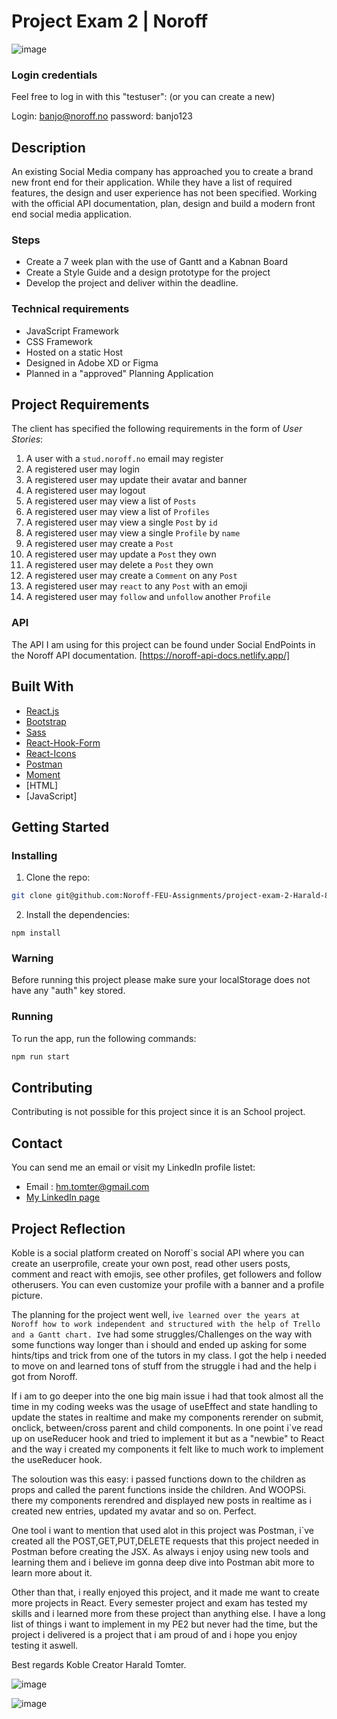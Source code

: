 # Project Exam 2 | Noroff

![image](projectexam2.png)





### Login credentials

Feel free to log in with this "testuser":
(or you can create a new)

Login: banjo@noroff.no
password: banjo123

## Description

An existing Social Media company has approached you to create a brand new front end for their application. While they have a list of required features, the design and user experience has not been specified. Working with the official API documentation, plan, design and build a modern front end social media application.


### Steps

- Create a 7 week plan with the use of Gantt and a Kabnan Board
- Create a Style Guide and a design prototype for the project
- Develop the project and deliver within the deadline.

### Technical requirements

- JavaScript Framework
- CSS Framework
- Hosted on a static Host
- Designed in Adobe XD or Figma
- Planned in a "approved" Planning Application

## Project Requirements

The client has specified the following requirements in the form of *User Stories*:
1. A user with a `stud.noroff.no` email may register
2. A registered user may login
3. A registered user may update their avatar and banner
4. A registered user may logout
5. A registered user may view a list of `Posts`
6. A registered user may view a list of `Profiles`
7. A registered user may view a single `Post` by `id`
8. A registered user may view a single `Profile` by `name`
9. A registered user may create a `Post`
10. A registered user may update a `Post` they own
11. A registered user may delete a `Post` they own
12. A registered user may create a `Comment` on any `Post`
13. A registered user may `react` to any `Post` with an emoji
14. A registered user may `follow` and `unfollow` another `Profile`

### API

The API I am using for this project can be found under Social EndPoints in the Noroff API documentation. [https://noroff-api-docs.netlify.app/]



## Built With


- [React.js](https://reactjs.org/)
- [Bootstrap](https://react-bootstrap.github.io/)
- [Sass](https://sass-lang.com)
- [React-Hook-Form](https://react-hook-form.com)
- [React-Icons](https://react-icons.github.io/react-icons)
- [Postman](https://learning.postman.com/docs/getting-started/introduction/)
- [Moment](https://momentjs.com/)
- [HTML]
- [JavaScript]

## Getting Started

### Installing


1. Clone the repo:

```bash
git clone git@github.com:Noroff-FEU-Assignments/project-exam-2-Harald-86/
```

2. Install the dependencies:

```
npm install
```


### Warning

Before running this project please make sure your localStorage does not have any "auth" key stored.

### Running

To run the app, run the following commands:

```bash
npm run start
```

## Contributing

Contributing is not possible for this project since it is an School project.

## Contact

You can send me an email or visit my LinkedIn profile listet:

- Email : hm.tomter@gmail.com
- [My LinkedIn page](https://www.linkedin.com/in/harald-morten-tomter-6b7148204/)



## Project Reflection

Koble is a social platform created on Noroff`s social API where you can create an userprofile, create your own post, read other users posts, comment and react with emojis, see other profiles, get followers and follow otherusers. You can even customize your profile with a banner and a profile picture.

The planning for the project went well, i`ve learned over the years at Noroff how to work independent and structured with the help of Trello and a Gantt chart. I`ve had some struggles/Challenges on the way with some functions way longer than i should and ended up asking for some hints/tips and trick from one of the tutors in my class. I got the help i needed to move on and learned tons of stuff from the struggle i had and the help i got from Noroff.

If i am to go deeper into the one big main issue i had that took almost all the time in my coding weeks was the usage of useEffect and state handling to update the states in realtime and make my components rerender on submit, onclick, between/cross parent and child components.
In one point i`ve read up on useReducer hook and tried to implement it but as a "newbie" to React and the way i created my components it felt like to much work to implement the useReducer hook.

The soloution was this easy: i passed functions down to the children as props and called the parent functions inside the children. And WOOPSi. there my components rerendred and displayed new posts in realtime as i created new entries, updated my avatar and so on. Perfect.

One tool i want to mention that used alot in this project was Postman, i`ve created all the POST,GET,PUT,DELETE requests that this project needed in Postman before creating the JSX. As always i enjoy using new tools and learning them and i believe im gonna deep dive into Postman abit more to learn more about it.

Other than that, i really enjoyed this project, and it made me want to create more projects in React. Every semester project and exam has tested my skills and i learned more from these project than anything else.
I have a long list of things i want to implement in my PE2 but never had the time, but the project i delivered is a project that i am proud of and i hope you enjoy testing it aswell.

Best regards Koble Creator Harald Tomter.

![image](projectexam2-2.png)

![image](projectexam2-3.png)

